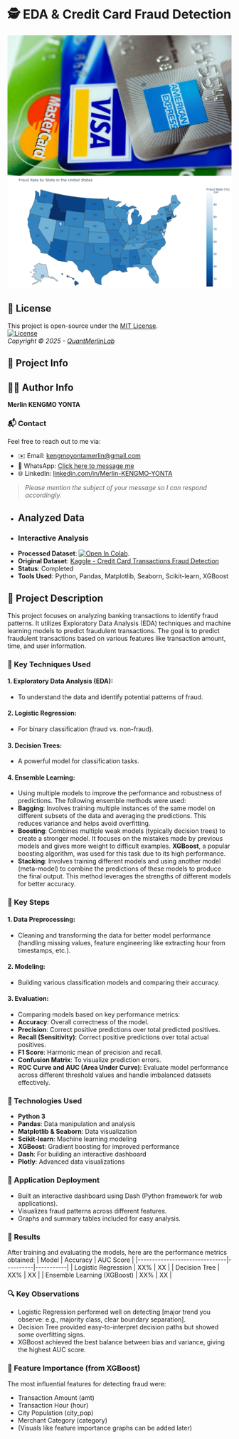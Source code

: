 # :detective: EDA & Credit Card Fraud Detection

![Credit Cards Used in the US](https://github.com/QuantMerlinLab/eda-credit-card-fraud-detection/raw/main/us_credit_cards.jpg)
![Fraud Rate by U.S. State](https://github.com/QuantMerlinLab/eda-credit-card-fraud-detection/raw/main/fraud_map_usa.png)

## 📜 License
This project is open-source under the [MIT License](https://opensource.org/license/MIT).   
[![License](https://img.shields.io/badge/License-MIT-yellow.svg)](LICENSE)   
*Copyright © 2025 - [QuantMerlinLab](https://github.com/QuantMerlinLab)* 

## :pushpin: Project Info
## 👨‍💻 Author Info 
**Merlin KENGMO YONTA**  
### 📬 Contact
Feel free to reach out to me via:
- ✉️ Email: [kengmoyontamerlin@gmail.com](mailto:kengmoyontamerlin@gmail.com)  
- 💬 WhatsApp: [Click here to message me](https://wa.me/237672718383?text=Hello%2C%20I%20found%20you%20through%20your%20GitHub%20README)  
- 🌐 LinkedIn: [linkedin.com/in/Merlin-KENGMO-YONTA](https://linkedin.com/in/Merlin-KENGMO-YONTA)  
> _Please mention the subject of your message so I can respond accordingly._

-  ## Analyzed Data
-  ### Interactive Analysis
-  **Processed Dataset**: [![Open In Colab](https://colab.research.google.com/assets/colab-badge.svg)](https://drive.google.com/file/d/1JERZA9lDleHtfkWC2h-qoCpkggBR61-W/view?usp=sharing). 
- **Original Dataset**: [Kaggle - Credit Card Transactions Fraud Detection](https://www.kaggle.com/datasets/kartik2112/fraud-detection/data)
- **Status**: Completed
- **Tools Used**: Python, Pandas, Matplotlib, Seaborn, Scikit-learn, XGBoost
## :memo: Project Description
This project focuses on analyzing banking transactions to identify fraud patterns. It utilizes Exploratory Data Analysis (EDA) techniques and machine learning models to predict fraudulent transactions. The goal is to predict fraudulent transactions based on various features like transaction amount, time, and user information.
### :brain: Key Techniques Used
#### 1. Exploratory Data Analysis (EDA): 
- To understand the data and identify potential patterns of fraud.
#### 2. Logistic Regression: 
- For binary classification (fraud vs. non-fraud).
#### 3. Decision Trees: 
- A powerful model for classification tasks.
#### 4. Ensemble Learning: 
- Using multiple models to improve the performance and robustness of predictions. The following ensemble methods were used:
- **Bagging**: Involves training multiple instances of the same model on different subsets of the data and averaging the predictions. This reduces variance and helps avoid overfitting.
- **Boosting**: Combines multiple weak models (typically decision trees) to create a stronger model. It focuses on the mistakes made by previous models and gives more weight to difficult examples. **XGBoost**, a popular boosting algorithm, was used for this task due to its high performance.
- **Stacking**: Involves training different models and using another model (meta-model) to combine the predictions of these models to produce the final output. This method leverages the strengths of different models for better accuracy.
### :key: Key Steps
#### 1. Data Preprocessing:
- Cleaning and transforming the data for better model performance (handling missing values, feature engineering like extracting hour from timestamps, etc.).
#### 2. Modeling: 
- Building various classification models and comparing their accuracy.
#### 3. Evaluation:
- Comparing models based on key performance metrics:
- **Accuracy**: Overall correctness of the model.
- **Precision**: Correct positive predictions over total predicted positives.
- **Recall (Sensitivity)**: Correct positive predictions over total actual positives.
- **F1 Score**: Harmonic mean of precision and recall.
- **Confusion Matrix**: To visualize prediction errors.
- **ROC Curve and AUC (Area Under Curve)**: Evaluate model performance across different threshold values and handle imbalanced datasets effectively.
### :toolbox: Technologies Used
- **Python 3**
- **Pandas**: Data manipulation and analysis
- **Matplotlib & Seaborn**: Data visualization
- **Scikit-learn**: Machine learning modeling
- **XGBoost**: Gradient boosting for improved performance
- **Dash**: For building an interactive dashboard
- **Plotly**: Advanced data visualizations
### :rocket: Application Deployment
- Built an interactive dashboard using Dash (Python framework for web applications).
- Visualizes fraud patterns across different features.
- Graphs and summary tables included for easy analysis.
### :dart: Results
After training and evaluating the models, here are the performance metrics obtained:
| Model                         | Accuracy | AUC Score |
|-------------------------------|----------|-----------|
| Logistic Regression           | XX%      | XX        |
| Decision Tree                 | XX%      | XX        |
| Ensemble Learning (XGBoost)   | XX%      | XX        |

### :mag: Key Observations
- Logistic Regression performed well on detecting [major trend you observe: e.g., majority class, clear boundary separation].
- Decision Tree provided easy-to-interpret decision paths but showed some overfitting signs.
- XGBoost achieved the best balance between bias and variance, giving the highest AUC score.

### :star2: Feature Importance (from XGBoost)
The most influential features for detecting fraud were:
- Transaction Amount (amt)
- Transaction Hour (hour)
- City Population (city_pop)
- Merchant Category (category)
- (Visuals like feature importance graphs can be added later)
